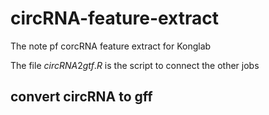 # circRNA-feature-extract
The note pf corcRNA feature extract for Konglab

The file $circRNA2gtf.R$ is the script to connect the other jobs

## convert circRNA to gff
